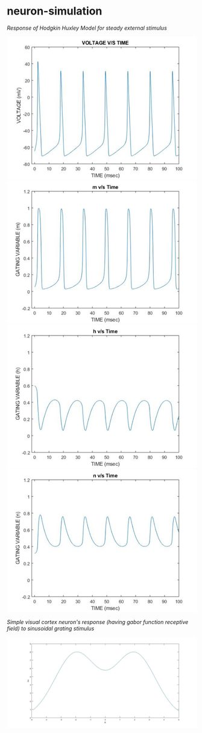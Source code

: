 # neuron-simulation

*Response of Hodgkin Huxley Model for steady external stimulus*

![](/img/vvst.jpg)
![](/img/mvst.jpg)
![](/img/hvst.jpg)
![](/img/nvst.jpg)

*Simple visual cortex neuron's response (having gabor function receptive field) to sinusoidal grating stimulus*

![](/img/a3.jpg)

